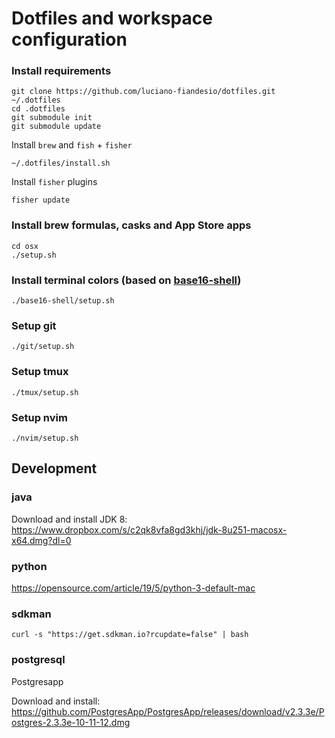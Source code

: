 # Dotfiles and workspace configuration


### Install requirements

```
git clone https://github.com/luciano-fiandesio/dotfiles.git ~/.dotfiles
cd .dotfiles
git submodule init
git submodule update
```

Install `brew` and `fish` + `fisher`

```
~/.dotfiles/install.sh
```

Install `fisher` plugins

```
fisher update
```

### Install brew formulas, casks and App Store apps

```
cd osx
./setup.sh
```

### Install terminal colors (based on [base16-shell](https://github.com/chriskempson/base16-shell))

```
./base16-shell/setup.sh
```

### Setup git

```
./git/setup.sh
```

### Setup tmux

```
./tmux/setup.sh
```


### Setup nvim

```
./nvim/setup.sh
```

## Development

### java

Download and install JDK 8: <https://www.dropbox.com/s/c2qk8vfa8gd3khj/jdk-8u251-macosx-x64.dmg?dl=0>


### python

https://opensource.com/article/19/5/python-3-default-mac

### sdkman

```
curl -s "https://get.sdkman.io?rcupdate=false" | bash
```

### postgresql

Postgresapp

Download and install: <https://github.com/PostgresApp/PostgresApp/releases/download/v2.3.3e/Postgres-2.3.3e-10-11-12.dmg>
